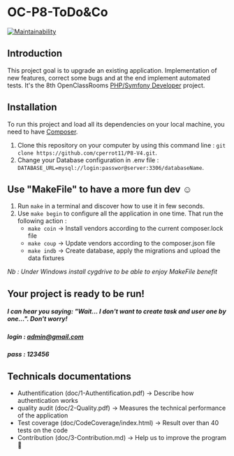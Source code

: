 # OC-P8-ToDo&Co
[![Maintainability](https://api.codeclimate.com/v1/badges/ca3a4b5dce0ceac5abf8/maintainability)](https://codeclimate.com/github/cperrot11/OC-P6-SnowTrick/maintainability)

## Introduction
This project goal is to upgrade an existing application. Implementation of new features, correct some bugs and at the end implement automated tests.
It's the 8th OpenClassRooms [PHP/Symfony Developer](https://openclassrooms.com/fr/paths/59-developpeur-dapplication-php-symfony) project. 

## Installation
To run this project and load all its dependencies on your local machine, you need to have [Composer](https://getcomposer.org/).
1. Clone this repository on your computer by using this command line :
`git clone https://github.com/cperrot11/P8-V4.git`.
2. Change your Database configuration in .env file :
`DATABASE_URL=mysql://login:passwor@server:3306/databaseName`.

## Use "MakeFile" to have a more fun dev :relaxed:
1. Run `make` in a terminal and discover how to use it in few seconds. 
2. Use `make begin` to configure all the application in one time.
 That run the following action :     
    * `make coin` -> Install vendors according to the current composer.lock file
    * `make coup` -> Update vendors according to the composer.json file
    * `make indb` -> Create database, apply the migrations and upload the data fixtures
  
*Nb : Under Windows install cygdrive to be able to enjoy MakeFile benefit*     
    
## Your project is ready to be run!
##### I can hear you saying: "Wait... I don't want to create task and user one by one...". Don't worry!
##### login : **admin@gmail.com**
##### pass : **123456**

## Technicals documentations
 * Authentification (doc/1-Authentification.pdf) -> Describe how authentication works 
 * quality audit (doc/2-Quality.pdf) -> Measures the technical performance of the application
 * Test coverage (doc/CodeCoverage/index.html) -> Result over than 40 tests on the code
 * Contribution (doc/3-Contribution.md) -> Help us to improve the program :two_men_holding_hands: